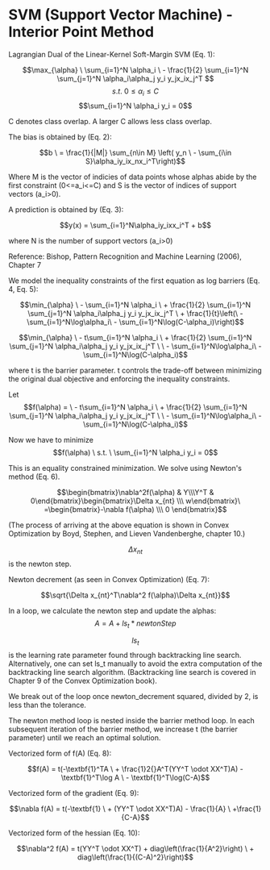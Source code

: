 # SVM (Support Vector Machine) - Interior Point Method

Lagrangian Dual of the Linear-Kernel Soft-Margin SVM (Eq. 1):

$$\max_{\alpha} \ \sum_{i=1}^N \alpha_i \ - \frac{1}{2} \sum_{i=1}^N \sum_{j=1}^N \alpha_i\alpha_j y_i y_jx_ix_j^T $$
$$s.t. \ 0 \leq \alpha_i \leq C $$
$$\sum_{i=1}^N \alpha_i y_i = 0$$

C denotes class overlap. A larger C allows less class overlap.

The bias is obtained by (Eq. 2):

$$b \ = \frac{1}{|M|} \sum_{n\in M} \left( y_n \ - \sum_{i\in S}\alpha_iy_ix_nx_i^T\right)$$

Where M is the vector of indicies of data points whose alphas abide by the first constraint (0<=a_i<=C) and S is the vector of indices of support vectors (a_i>0).

A prediction is obtained by (Eq. 3):

$$y(x) = \sum_{i=1}^N\alpha_iy_ixx_i^T + b$$

where N is the number of support vectors (a_i>0)

Reference: Bishop, Pattern Recognition and Machine Learning (2006), Chapter 7

We model the inequality constraints of the first equation as log barriers (Eq. 4, Eq. 5):

$$\min_{\alpha} \ - \sum_{i=1}^N \alpha_i \ + \frac{1}{2} \sum_{i=1}^N \sum_{j=1}^N \alpha_i\alpha_j y_i y_jx_ix_j^T \ + \frac{1}{t}\left(\ - \sum_{i=1}^N\log\alpha_i\ - \sum_{i=1}^N\log(C-\alpha_i)\right)$$

$$\min_{\alpha} \ - t\sum_{i=1}^N \alpha_i \ + \frac{1}{2} \sum_{i=1}^N \sum_{j=1}^N \alpha_i\alpha_j y_i y_jx_ix_j^T \ \ - \sum_{i=1}^N\log\alpha_i\ - \sum_{i=1}^N\log(C-\alpha_i)$$

where t is the barrier parameter. t controls the trade-off between minimizing the original dual objective and enforcing the inequality constraints.

Let
$$f(\alpha) = \ - t\sum_{i=1}^N \alpha_i \ + \frac{1}{2} \sum_{i=1}^N \sum_{j=1}^N \alpha_i\alpha_j y_i y_jx_ix_j^T \ \ - \sum_{i=1}^N\log\alpha_i\ - \sum_{i=1}^N\log(C-\alpha_i)$$

Now we have to minimize $$f(\alpha) \ s.t. \  \sum_{i=1}^N \alpha_i y_i = 0$$

This is an equality constrained minimization. We solve using Newton's method (Eq. 6).

$$\begin{bmatrix}\nabla^2f(\alpha)  &  Y\\\Y^T & 0\end{bmatrix}\begin{bmatrix}\Delta x_{nt} \\\ w\end{bmatrix}\ =\begin{bmatrix}-\nabla f(\alpha) \\\ 0 \end{bmatrix}$$

(The process of arriving at the above equation is shown in Convex Optimization by Boyd, Stephen, and Lieven Vandenberghe, chapter 10.) 

$$\Delta x_{nt}$$ is the newton step.

Newton decrement (as seen in Convex Optimization) (Eq. 7):

$$\sqrt{\Delta x_{nt}^T\nabla^2 f(\alpha)\Delta x_{nt}}$$

In a loop, we calculate the newton step and update the alphas:
$$A = A + ls_t*newtonStep$$

$$ls_t$$ is the learning rate parameter found through backtracking line search. Alternatively, one can set ls_t manually to avoid the extra computation of the backtracking line search algorithm. (Backtracking line search is covered in Chapter 9 of the Convex Optimization book).

We break out of the loop once newton_decrement squared, divided by 2, is less than the tolerance.

The newton method loop is nested inside the barrier method loop. In each subsequent iteration of the barrier method, we increase t (the barrier parameter) until we reach an optimal solution.

Vectorized form of f(A) (Eq. 8):

$$f(A) = t(-\textbf{1}^TA \ + \frac{1}2{}A^T(YY^T \odot XX^T)A) - \textbf{1}^T\log A \ - \textbf{1}^T\log(C-A)$$

Vectorized form of the gradient (Eq. 9):

$$\nabla f(A) = t(-\textbf{1} \ + (YY^T \odot XX^T)A) - \frac{1}{A} \ +\frac{1}{C-A}$$

Vectorized form of the hessian (Eq. 10):

$$\nabla^2 f(A) = t(YY^T \odot XX^T) + diag\left(\frac{1}{A^2}\right) \ + diag\left(\frac{1}{(C-A)^2}\right)$$

